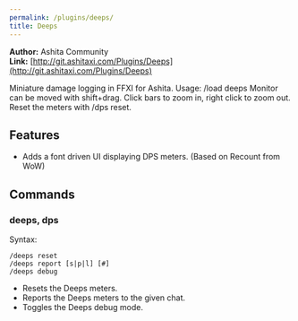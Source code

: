 ```yaml
---
permalink: /plugins/deeps/
title: Deeps
---
```


**Author:** Ashita Community<br/>
**Link:** [http://git.ashitaxi.com/Plugins/Deeps](http://git.ashitaxi.com/Plugins/Deeps)

Miniature damage logging in FFXI for Ashita. Usage: /load deeps Monitor can be moved with shift+drag. Click bars to zoom in, right click to zoom out. Reset the meters with /dps reset.

## Features

  * Adds a font driven UI displaying DPS meters. (Based on Recount from WoW)

## Commands

### deeps, dps
Syntax:
```
/deeps reset
/deeps report [s|p|l] [#]
/deeps debug
```
  * Resets the Deeps meters.
  * Reports the Deeps meters to the given chat.
  * Toggles the Deeps debug mode.